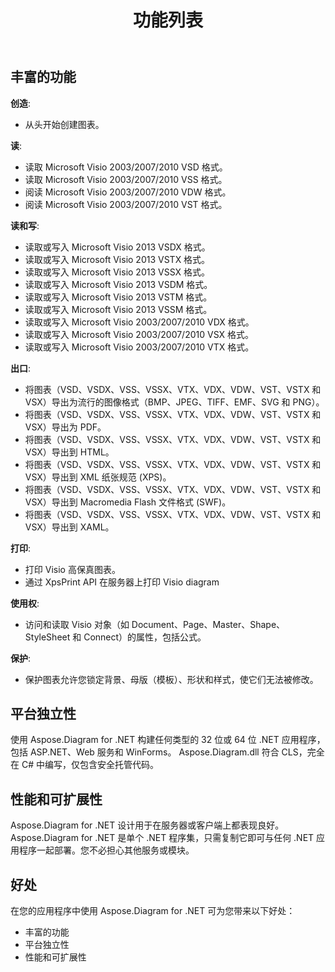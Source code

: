 ﻿---
title: 功能列表
type: docs
weight: 20
url: /zh/net/feature-list/
description: 本页介绍 Aspose.Diagram 库的功能列表。
---
## **丰富的功能**
**创造**:

- 从头开始创建图表。

**读**:

- 读取 Microsoft Visio 2003/2007/2010 VSD 格式。
- 读取 Microsoft Visio 2003/2007/2010 VSS 格式。
- 阅读 Microsoft Visio 2003/2007/2010 VDW 格式。
- 阅读 Microsoft Visio 2003/2007/2010 VST 格式。

**读和写**:

- 读取或写入 Microsoft Visio 2013 VSDX 格式。
- 读取或写入 Microsoft Visio 2013 VSTX 格式。
- 读取或写入 Microsoft Visio 2013 VSSX 格式。
- 读取或写入 Microsoft Visio 2013 VSDM 格式。
- 读取或写入 Microsoft Visio 2013 VSTM 格式。
- 读取或写入 Microsoft Visio 2013 VSSM 格式。
- 读取或写入 Microsoft Visio 2003/2007/2010 VDX 格式。
- 读取或写入 Microsoft Visio 2003/2007/2010 VSX 格式。
- 读取或写入 Microsoft Visio 2003/2007/2010 VTX 格式。

**出口**:

- 将图表（VSD、VSDX、VSS、VSSX、VTX、VDX、VDW、VST、VSTX 和 VSX）导出为流行的图像格式（BMP、JPEG、TIFF、EMF、SVG 和 PNG）。
- 将图表（VSD、VSDX、VSS、VSSX、VTX、VDX、VDW、VST、VSTX 和 VSX）导出为 PDF。
- 将图表（VSD、VSDX、VSS、VSSX、VTX、VDX、VDW、VST、VSTX 和 VSX）导出到 HTML。
- 将图表（VSD、VSDX、VSS、VSSX、VTX、VDX、VDW、VST、VSTX 和 VSX）导出到 XML 纸张规范 (XPS)。
- 将图表（VSD、VSDX、VSS、VSSX、VTX、VDX、VDW、VST、VSTX 和 VSX）导出到 Macromedia Flash 文件格式 (SWF)。
- 将图表（VSD、VSDX、VSS、VSSX、VTX、VDX、VDW、VST、VSTX 和 VSX）导出到 XAML。

**打印**:

- 打印 Visio 高保真图表。
- 通过 XpsPrint API 在服务器上打印 Visio diagram

**使用权**:

- 访问和读取 Visio 对象（如 Document、Page、Master、Shape、StyleSheet 和 Connect）的属性，包括公式。

**保护**:

- 保护图表允许您锁定背景、母版（模板）、形状和样式，使它们无法被修改。
## **平台独立性**
使用 Aspose.Diagram for .NET 构建任何类型的 32 位或 64 位 .NET 应用程序，包括 ASP.NET、Web 服务和 WinForms。 Aspose.Diagram.dll 符合 CLS，完全在 C# 中编写，仅包含安全托管代码。
## **性能和可扩展性**
Aspose.Diagram for .NET 设计用于在服务器或客户端上都表现良好。 Aspose.Diagram for .NET 是单个 .NET 程序集，只需复制它即可与任何 .NET 应用程序一起部署。您不必担心其他服务或模块。
## **好处**
在您的应用程序中使用 Aspose.Diagram for .NET 可为您带来以下好处：

- 丰富的功能
- 平台独立性
- 性能和可扩展性
